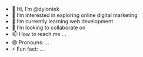 - 👋 Hi, I’m @dylontek
- 👀 I’m interested in exploring online digital marketing 
- 🌱 I’m currently learning web development
- 💞️ I’m looking to collaborate on 
- 📫 How to reach me ...
- 😄 Pronouns: ...
- ⚡ Fun fact: ...

<!---
dylontek/dylontek is a ✨ special ✨ repository because its `README.md` (this file) appears on your GitHub profile.
You can click the Preview link to take a look at your changes.
--->

